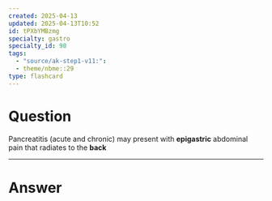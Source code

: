 ```yaml
---
created: 2025-04-13
updated: 2025-04-13T10:52
id: tPXbYMBzmg
specialty: gastro
specialty_id: 98
tags:
  - "source/ak-step1-v11:": 
  - theme/nbme::29
type: flashcard
---
```


# Question
Pancreatitis (acute and chronic) may present with **epigastric** abdominal pain that radiates to the **back**

---

# Answer
